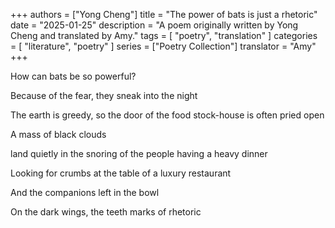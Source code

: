 +++
authors = ["Yong Cheng"]
title = "The power of bats is just a rhetoric"
date = "2025-01-25"
description = "A poem originally written by Yong Cheng and translated by Amy."
tags = [ "poetry", "translation" ]
categories = [ "literature", "poetry" ]
series = ["Poetry Collection"]
translator = "Amy"
+++

How can bats be so powerful?

Because of the fear, they sneak into the night

The earth is greedy, so the door of the food stock-house is often pried open

A mass of black clouds

land quietly in the snoring of the people having a heavy dinner

Looking for crumbs at the table of a luxury restaurant

And the companions left in the bowl

On the dark wings, the teeth marks of rhetoric
